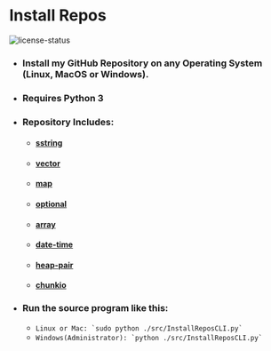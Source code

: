 # Install Repos
![license-status](https://img.shields.io/github/license/Dark-CodeX/InstallRepos)
* ### Install my GitHub Repository on any Operating System (Linux, MacOS or Windows).
* ### Requires Python 3
* ### Repository Includes:
    * #### [sstring](https://www.github.com/Dark-CodeX/openutils/tree/main/sstring)
    * #### [vector](https://www.github.com/Dark-CodeX/openutils/tree/main/vector)
    * #### [map](https://www.github.com/Dark-CodeX/openutils/tree/main/map)
    * #### [optional](https://www.github.com/Dark-CodeX/openutils/tree/main/optional)
    * #### [array](https://www.github.com/Dark-CodeX/openutils/tree/main/array)
    * #### [date-time](https://www.github.com/Dark-CodeX/openutils/tree/main/date-time)
    * #### [heap-pair](https://www.github.com/Dark-CodeX/openutils/tree/main/heap-pair)
    * #### [chunkio](https://www.github.com/Dark-CodeX/openutils/tree/main/chunkio)
* ### Run the source program like this:
    * ```Linux or Mac: `sudo python ./src/InstallReposCLI.py` ```
    * ```Windows(Administrator): `python ./src/InstallReposCLI.py` ```
